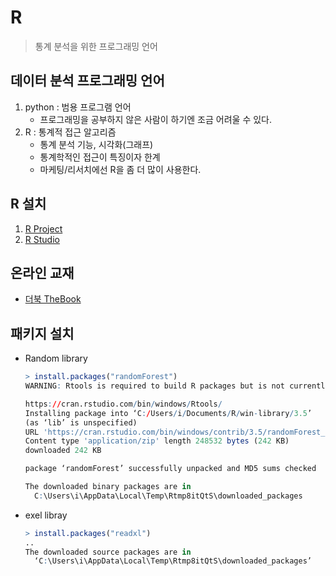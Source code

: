 # R

> 통계 분석을 위한 프로그래밍 언어 





## 데이터 분석 프로그래밍 언어

1. python : 범용 프로그램 언어
   - 프로그래밍을 공부하지 않은 사람이 하기엔 조금 어려울 수 있다.
2. R : 통계적 접근 알고리즘
   - 통계 분석 기능, 시각화(그래프)
   - 통계학적인 접근이 특징이자 한계
   - 마케팅/리서치에선 R을 좀 더 많이 사용한다.





## R 설치 

1. [R Project](https://www.r-project.org)
2. [R Studio](https://rstudio.com/)





## 온라인 교재

- [더북 TheBook](https://thebook.io/006723)

 



## 패키지 설치

- Random library

  ```R
  > install.packages("randomForest")
  WARNING: Rtools is required to build R packages but is not currently installed. Please download and install the appropriate version of Rtools before proceeding:
  
  https://cran.rstudio.com/bin/windows/Rtools/
  Installing package into ‘C:/Users/i/Documents/R/win-library/3.5’
  (as ‘lib’ is unspecified)
  URL 'https://cran.rstudio.com/bin/windows/contrib/3.5/randomForest_4.6-14.zip'을 시도합니다
  Content type 'application/zip' length 248532 bytes (242 KB)
  downloaded 242 KB
  
  package ‘randomForest’ successfully unpacked and MD5 sums checked
  
  The downloaded binary packages are in
  	C:\Users\i\AppData\Local\Temp\Rtmp8itQtS\downloaded_packages
  ```

  

- exel libray

  ```R
  > install.packages("readxl")
  ..
  The downloaded source packages are in
  	‘C:\Users\i\AppData\Local\Temp\Rtmp8itQtS\downloaded_packages’
  ```

  
